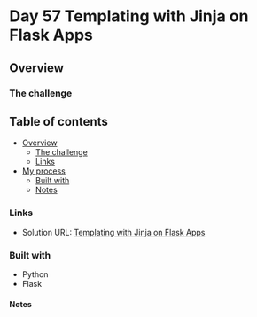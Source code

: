# Day 57 Templating with Jinja on Flask Apps

## Overview



### The challenge


## Table of contents

- [Overview](#overview)
  - [The challenge](#the-challenge)
  - [Links](#links)
- [My process](#my-process)
  - [Built with](#built-with)
  - [Notes](#notes)

### Links

- Solution URL: [Templating with Jinja on Flask Apps](https://github.com/Mikerniker/100_Days_of_Python/tree/main/Day57)

### Built with

- Python
- Flask

#### Notes
